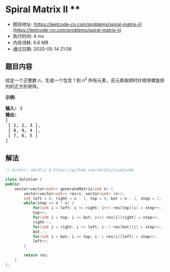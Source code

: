 # Spiral Matrix II **
- 题目地址: [https://leetcode-cn.com/problems/spiral-matrix-ii](https://leetcode-cn.com/problems/spiral-matrix-ii)
- 执行时间: 4 ms
- 内存消耗: 6.6 MB
- 通过日期: 2020-05-14 21:08

## 题目内容
<p>给定一个正整数 <em>n</em>，生成一个包含 1 到 <em>n</em><sup>2</sup> 所有元素，且元素按顺时针顺序螺旋排列的正方形矩阵。</p>

<p><strong>示例:</strong></p>

<pre><strong>输入:</strong> 3
<strong>输出:</strong>
[
 [ 1, 2, 3 ],
 [ 8, 9, 4 ],
 [ 7, 6, 5 ]
]</pre>


## 解法
```cpp
// Author: abcdlsj @ https://github.com/abcdlsj/Leetcode

class Solution {
public:
    vector<vector<int>> generateMatrix(int n) {
        vector<vector<int>> res(n, vector<int> (n));
        int left = 0, right = n - 1, top = 0, bot = n - 1, step = 1;
        while(step <= n * n) {
            for(int i = left; i <= right; i++) res[top][i] = step++;
            top++;
            for(int i = top; i <= bot; i++) res[i][right] = step++;
            right--;
            for(int i = right; i >= left; i--) res[bot][i] = step++;
            bot--;
            for(int i = bot; i >= top; i--) res[i][left] = step++;
            left++;
        }

        return res;
    }
};

```
